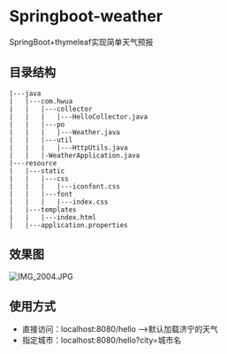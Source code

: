# Springboot-weather

SpringBoot+thymeleaf实现简单天气预报

## 目录结构

```text
|---java
|   |---com.hwua
|   |   |---collector
|   |   |   |---HelloCollector.java
|   |   |---po
|   |   |   |---Weather.java
|   |   |---util
|   |   |   |---HttpUtils.java
|   |   |-WeatherApplication.java
|---resource
|   |---static
|   |   |---css
|   |   |   |---iconfont.css
|   |   |---font
|   |   |   |---index.css
|   |---templates
|   |   |---index.html
|   |---application.properties
```

## 效果图

![IMG_2004.JPG](https://ooo.0o0.ooo/2017/06/22/594b8911e43e1.jpg)

## 使用方式

* 直接访问：localhost:8080/hello -->默认加载济宁的天气
* 指定城市：localhost:8080/hello?city=城市名